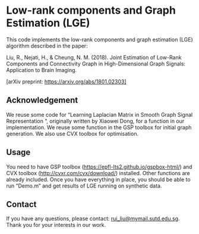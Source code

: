 # Low-rank components and Graph Estimation (LGE)
This code implements the low-rank components and graph estimation (LGE) algorithm described in the paper: 

Liu, R., Nejati, H., & Cheung, N. M. (2018). Joint Estimation of Low-Rank Components and Connectivity Graph in High-Dimensional Graph Signals: Application to Brain Imaging. 

[arXiv preprint: https://arxiv.org/abs/1801.02303]

## Acknowledgement
We reuse some code for “Learning Laplacian Matrix in Smooth Graph Signal Representation “, originally written by Xiaowei Dong, for a function in our implementation. 
We reuse some function in the GSP toolbox for initial graph generation. 
We also use CVX toolbox for optimisation.

## Usage
You need to have GSP toolbox (https://epfl-lts2.github.io/gspbox-html/) and CVX toolbox (http://cvxr.com/cvx/download/) installed. Other functions are already included. Once you have everything in place, you should be able to run “Demo.m” and get results of LGE running on synthetic data.

## Contact
If you have any questions, please contact: rui_liu@mymail.sutd.edu.sg.
Thank you for your interests in our work.
